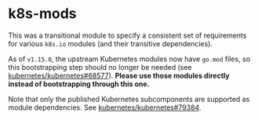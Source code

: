# k8s-mods

This was a transitional module to specify a consistent set of requirements for
various `k8s.io` modules (and their transitive dependencies).

As of `v1.15.0`, the upstream Kubernetes modules now have `go.mod` files, so
this bootstrapping step should no longer be needed (see
[kubernetes/kubernetes#68577](https://github.com/kubernetes/kubernetes/issues/68577)).
**Please use those modules directly instead of bootstrapping through this one.**

Note that only the published Kubernetes subcomponents are supported as module
dependencies. See
[kubernetes/kubernetes#79384](https://github.com/kubernetes/kubernetes/issues/79384).
